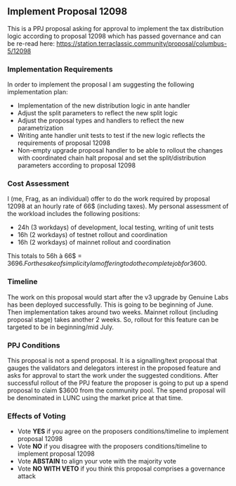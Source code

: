 ## Implement Proposal 12098

This is a PPJ proposal asking for approval to implement the tax distribution logic according to proposal 12098 which has passed governance and can be re-read here: https://station.terraclassic.community/proposal/columbus-5/12098

### Implementation Requirements

In order to implement the proposal I am suggesting the following implementation plan:

- Implementation of the new distribution logic in ante handler
- Adjust the split parameters to reflect the new split logic
- Adjust the proposal types and handlers to reflect the new parametrization
- Writing ante handler unit tests to test if the new logic reflects the requirements of proposal 12098
- Non-empty upgrade proposal handler to be able to rollout the changes with coordinated chain halt proposal and set the split/distribution parameters according to proposal 12098

### Cost Assessment
I (me, Frag, as an individual) offer to do the work required by proposal 12098 at an hourly rate of 66$ (including taxes). My personal assessment of the workload includes the following positions:

- 24h (3 workdays) of development, local testing, writing of unit tests
- 16h (2 workdays) of testnet rollout and coordination
- 16h (2 workdays) of mainnet rollout and coordination

This totals to 56h à 66$ = 3696$. For the sake of simplicity I am offering to do the complete job for 3600$.

### Timeline

The work on this proposal would start after the v3 upgrade by Genuine Labs has been deployed successfully. This is going to be beginning of June. Then implementation takes around two weeks. Mainnet rollout (including proposal stage) takes another 2 weeks. So, rollout for this feature can be targeted to be in beginning/mid July.

### PPJ Conditions

This proposal is not a spend proposal. It is a signalling/text proposal that gauges the validators and delegators interest in the proposed feature and asks for approval to start the work under the suggested conditions. After successful rollout of the PPJ feature the proposer is going to put up a spend proposal to claim $3600 from the community pool. The spend proposal will be denominated in LUNC using the market price at that time.

### Effects of Voting

- Vote **YES** if you agree on the proposers conditions/timeline to implement proposal 12098
- Vote **NO** if you disagree with the proposers conditions/timeline to implement proposal 12098
- Vote **ABSTAIN** to align your vote with the majority vote
- Vote **NO WITH VETO** if you think this proposal comprises a governance attack
